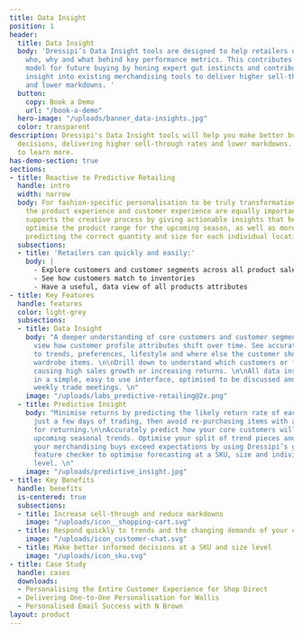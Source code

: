```yaml
---
title: Data Insight
position: 1
header:
  title: Data Insight
  body: 'Dressipi’s Data Insight tools are designed to help retailers understand the
    who, why and what behind key performance metrics. This contributes to a more accurate
    model for future buying by honing expert gut instincts and contributing additional
    insight into existing merchandising tools to deliver higher sell-through rates
    and lower markdowns. '
  button:
    copy: Book a Demo
    url: "/book-a-demo"
  hero-image: "/uploads/banner_data-insights.jpg"
  color: transparent
description: Dressipi's Data Insight tools will help you make better buying and merchandising
  decisions, delivering higher sell-through rates and lower markdowns. Click here
  to learn more.
has-demo-section: true
sections:
- title: Reactive to Predictive Retailing
  handle: intro
  width: narrow
  body: For fashion-specific personalisation to be truly transformational, personalising
    the product experience and customer experience are equally important. Dressipi
    supports the creative process by giving actionable insights that help retailers
    optimise the product range for the upcoming season, as well as more accurately
    predicting the correct quantity and size for each individual location.
  subsections:
  - title: 'Retailers can quickly and easily:'
    body: |
      - Explore customers and customer segments across all product sales and returns
      - See how customers match to inventories
      - Have a useful, data view of all products attributes
- title: Key Features
  handle: features
  color: light-grey
  subsections:
  - title: Data Insight
    body: "A deeper understanding of core customers and customer segments. Easily
      view how customer profile attributes shift over time. See accurate data on attitudes
      to trends, preferences, lifestyle and where else the customer shops for key
      wardrobe items. \n\nDrill down to understand which customers or features are
      causing high sales growth or increasing returns. \n\nAll data insights are delivered
      in a simple, easy to use interface, optimised to be discussed and actioned in
      weekly trade meetings. \n"
    image: "/uploads/labs_predictive-retailing@2x.png"
  - title: Predictive Insight
    body: "Minimise returns by predicting the likely return rate of each product within
      just a few days of trading, then avoid re-purchasing items with a high propensity
      for returning.\n\nAccurately predict how your core customers will respond to
      upcoming seasonal trends. Optimise your split of trend pieces and basic styles.\n\nEnsure
      your merchandising buys exceed expectations by using Dressipi’s garment and
      feature checker to optimise forecasting at a SKU, size and individual location
      level. \n"
    image: "/uploads/predictive_insight.jpg"
- title: Key Benefits
  handle: benefits
  is-centered: true
  subsections:
  - title: Increase sell-through and reduce markdowns
    image: "/uploads/icon__shopping-cart.svg"
  - title: Respond quickly to trends and the changing demands of your customers
    image: "/uploads/icon_customer-chat.svg"
  - title: Make better informed decisions at a SKU and size level
    image: "/uploads/icon_sku.svg"
- title: Case Study
  handle: cases
  downloads:
  - Personalising the Entire Customer Experience for Shop Direct
  - Delivering One-to-One Personalisation for Wallis
  - Personalised Email Success with N Brown
layout: product
---
```


